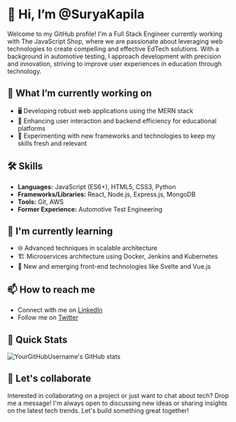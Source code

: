 

<!--
**suryakapila/suryakapila** is a ✨ _special_ ✨ repository because its `README.md` (this file) appears on your GitHub profile.

Here are some ideas to get you started:

- 🔭 I’m currently working on ...
- 🌱 I’m currently learning ...
- 👯 I’m looking to collaborate on ...
- 🤔 I’m looking for help with ...
- 💬 Ask me about ...
- 📫 How to reach me: ...
- 😄 Pronouns: ...
- ⚡ Fun fact: ...
-->

# 👋 Hi, I’m @SuryaKapila

Welcome to my GitHub profile! I'm a Full Stack Engineer currently working with The JavaScript Shop, where we are passionate about leveraging web technologies to create compelling and effective EdTech solutions. With a background in automotive testing, I approach development with precision and innovation, striving to improve user experiences in education through technology.

## 🌱 What I’m currently working on
- 🖥️ Developing robust web applications using the MERN stack
- 📘 Enhancing user interaction and backend efficiency for educational platforms
- 🧪 Experimenting with new frameworks and technologies to keep my skills fresh and relevant

## 🛠 Skills
- **Languages:** JavaScript (ES6+), HTML5, CSS3, Python
- **Frameworks/Libraries:** React, Node.js, Express.js, MongoDB
- **Tools:** Git, AWS
- **Former Experience:** Automotive Test Engineering

## 🎯 I'm currently learning
- 🌐 Advanced techniques in scalable architecture
- 🏗 Microservices architecture using Docker, Jenkins and Kubernetes
- 🚀 New and emerging front-end technologies like Svelte and Vue.js

## 📫 How to reach me
- Connect with me on [LinkedIn](https://www.linkedin.com/in/surya-prakash-rao-k-2941b75b/)
- Follow me on [Twitter](https://twitter.com/surya_kapila)

## 🚀 Quick Stats
![YourGitHubUsername's GitHub stats](https://github-readme-stats.vercel.app/api?username=suryakapila&show_icons=true&theme=radical)


## 🤝 Let's collaborate
Interested in collaborating on a project or just want to chat about tech? Drop me a message! I'm always open to discussing new ideas or sharing insights on the latest tech trends. Let's build something great together!

<!---
YourGitHubUsername/YourGitHubUsername is a ✨ special ✨ repository because its `README.md` (this file) appears on your GitHub profile.
You can click the Preview link to take a look at your changes.
--->


